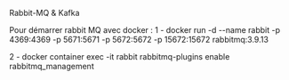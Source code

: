 Rabbit-MQ & Kafka

Pour démarrer rabbit MQ avec docker :
1 - docker run -d --name rabbit -p 4369:4369 -p 5671:5671 -p 5672:5672 -p 15672:15672 rabbitmq:3.9.13

2 - docker container exec -it rabbit  rabbitmq-plugins enable rabbitmq_management